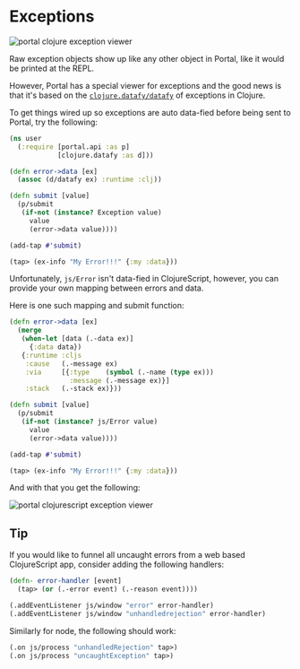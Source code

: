 # Exceptions

![portal clojure exception viewer](https://user-images.githubusercontent.com/1986211/165203608-628715bc-7ed4-4e48-9002-08048137abb6.png)

Raw exception objects show up like any other object in Portal, like it would be
printed at the REPL.

However, Portal has a special viewer for exceptions and the good news is that
it's based on the
[`clojure.datafy/datafy`](https://clojuredocs.org/clojure.datafy/datafy) of
exceptions in Clojure.

To get things wired up so exceptions are auto data-fied before being sent to
Portal, try the following:


```clojure
(ns user
  (:require [portal.api :as p]
            [clojure.datafy :as d]))

(defn error->data [ex]
  (assoc (d/datafy ex) :runtime :clj))

(defn submit [value]
  (p/submit
   (if-not (instance? Exception value)
     value
     (error->data value))))

(add-tap #'submit)

(tap> (ex-info "My Error!!!" {:my :data}))
```

Unfortunately, `js/Error` isn't data-fied in ClojureScript, however, you can
provide your own mapping between errors and data.

Here is one such mapping and submit function:

```clojure
(defn error->data [ex]
  (merge
   (when-let [data (.-data ex)]
     {:data data})
   {:runtime :cljs
    :cause   (.-message ex)
    :via     [{:type    (symbol (.-name (type ex)))
               :message (.-message ex)}]
    :stack   (.-stack ex)}))

(defn submit [value]
  (p/submit
   (if-not (instance? js/Error value)
     value
     (error->data value))))

(add-tap #'submit)

(tap> (ex-info "My Error!!!" {:my :data}))
```

And with that you get the following:

![portal clojurescript exception viewer](https://user-images.githubusercontent.com/1986211/165203690-317d148b-962f-4579-a627-c187b7ae3a3e.png)

## Tip

If you would like to funnel all uncaught errors from a web based ClojureScript
app, consider adding the following handlers:

```clojure
(defn- error-handler [event]
  (tap> (or (.-error event) (.-reason event))))

(.addEventListener js/window "error" error-handler)
(.addEventListener js/window "unhandledrejection" error-handler)
```

Similarly for node, the following should work:

```clojure
(.on js/process "unhandledRejection" tap>)
(.on js/process "uncaughtException" tap>)
```
